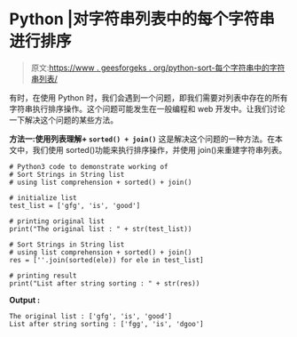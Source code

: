 # Python |对字符串列表中的每个字符串进行排序

> 原文:[https://www . geesforgeks . org/python-sort-每个字符串中的字符串列表/](https://www.geeksforgeeks.org/python-sort-each-string-in-string-list/)

有时，在使用 Python 时，我们会遇到一个问题，即我们需要对列表中存在的所有字符串执行排序操作。这个问题可能发生在一般编程和 web 开发中。让我们讨论一下解决这个问题的某些方法。

**方法一:使用列表理解+ `sorted() + join()`**
这是解决这个问题的一种方法。在本文中，我们使用 sorted()功能来执行排序操作，并使用 join()来重建字符串列表。

```
# Python3 code to demonstrate working of
# Sort Strings in String list
# using list comprehension + sorted() + join()

# initialize list 
test_list = ['gfg', 'is', 'good']

# printing original list 
print("The original list : " + str(test_list))

# Sort Strings in String list
# using list comprehension + sorted() + join()
res = [''.join(sorted(ele)) for ele in test_list]

# printing result
print("List after string sorting : " + str(res))
```

**Output :**

```
The original list : ['gfg', 'is', 'good']
List after string sorting : ['fgg', 'is', 'dgoo']

```